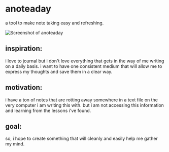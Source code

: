 # anoteaday
a tool to make note taking easy and refreshing.

![Screenshot of anoteaday](http://i.imgur.com/Z2cB3mA.png)

## inspiration:
i love to journal but i don't love everything that gets in the way of me writing on a daily basis. i want to have one consistent medium that will allow me to express my thoughts and save them in a clear way. 

## motivation:
i have a ton of notes that are rotting away somewhere in a text file on the very computer i am writing this with. but i am not accessing this information and learning from the lessons i've found.

## goal:
so, i hope to create something that will cleanly and easily help me gather my mind.
